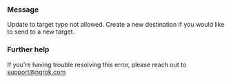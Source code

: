 
### Message
Update to target type not allowed. Create a new destination if you would like to send to a new target.

### Further help
If you're having trouble resolving this error, please reach out to [support@ngrok.com](mailto:support@ngrok.com?subject=Help%20with%20ERR_NGROK_5108)

